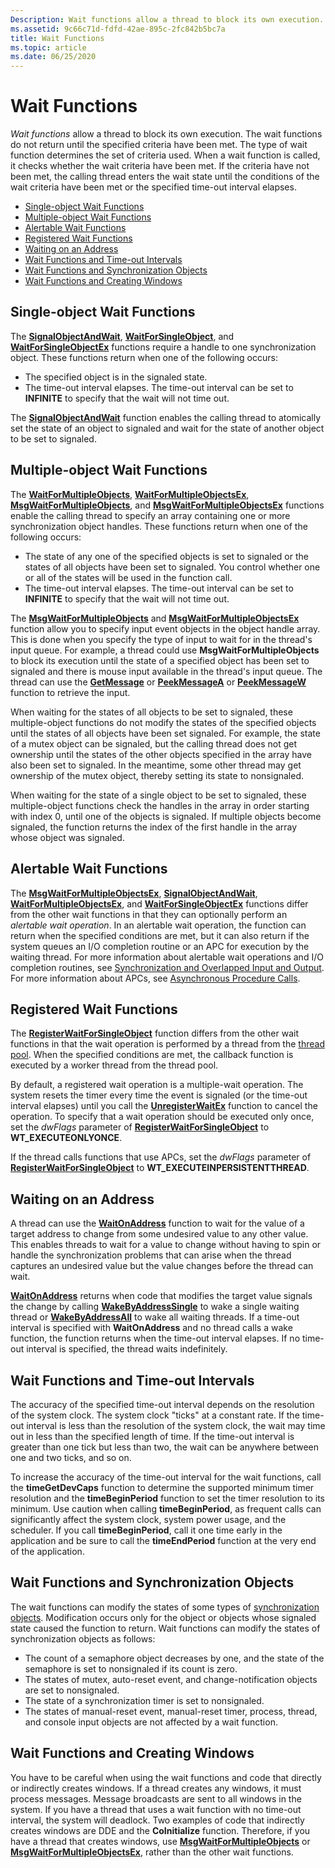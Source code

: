 ```yaml
---
Description: Wait functions allow a thread to block its own execution.
ms.assetid: 9c66c71d-fdfd-42ae-895c-2fc842b5bc7a
title: Wait Functions
ms.topic: article
ms.date: 06/25/2020
---
```


# Wait Functions

*Wait functions* allow a thread to block its own execution. The wait functions do not return until the specified criteria have been met. The type of wait function determines the set of criteria used. When a wait function is called, it checks whether the wait criteria have been met. If the criteria have not been met, the calling thread enters the wait state until the conditions of the wait criteria have been met or the specified time-out interval elapses.

-   [Single-object Wait Functions](#single-object-wait-functions)
-   [Multiple-object Wait Functions](#multiple-object-wait-functions)
-   [Alertable Wait Functions](#alertable-wait-functions)
-   [Registered Wait Functions](#registered-wait-functions)
-   [Waiting on an Address](#waiting-on-an-address)
-   [Wait Functions and Time-out Intervals](#wait-functions-and-time-out-intervals)
-   [Wait Functions and Synchronization Objects](#wait-functions-and-synchronization-objects)
-   [Wait Functions and Creating Windows](#wait-functions-and-creating-windows)

## Single-object Wait Functions

The [**SignalObjectAndWait**](/windows/win32/api/synchapi/nf-synchapi-signalobjectandwait), [**WaitForSingleObject**](/windows/win32/api/synchapi/nf-synchapi-waitforsingleobject), and [**WaitForSingleObjectEx**](/windows/win32/api/synchapi/nf-synchapi-waitforsingleobjectex) functions require a handle to one synchronization object. These functions return when one of the following occurs:

-   The specified object is in the signaled state.
-   The time-out interval elapses. The time-out interval can be set to **INFINITE** to specify that the wait will not time out.

The [**SignalObjectAndWait**](/windows/win32/api/synchapi/nf-synchapi-signalobjectandwait) function enables the calling thread to atomically set the state of an object to signaled and wait for the state of another object to be set to signaled.

## Multiple-object Wait Functions

The [**WaitForMultipleObjects**](/windows/win32/api/synchapi/nf-synchapi-waitformultipleobjects), [**WaitForMultipleObjectsEx**](/windows/win32/api/winuser/nf-winuser-msgwaitformultipleobjectsex), [**MsgWaitForMultipleObjects**](/windows/desktop/api/Winuser/nf-winuser-msgwaitformultipleobjects), and [**MsgWaitForMultipleObjectsEx**](/windows/desktop/api/Winuser/nf-winuser-msgwaitformultipleobjectsex) functions enable the calling thread to specify an array containing one or more synchronization object handles. These functions return when one of the following occurs:

-   The state of any one of the specified objects is set to signaled or the states of all objects have been set to signaled. You control whether one or all of the states will be used in the function call.
-   The time-out interval elapses. The time-out interval can be set to **INFINITE** to specify that the wait will not time out.

The [**MsgWaitForMultipleObjects**](/windows/desktop/api/Winuser/nf-winuser-msgwaitformultipleobjects) and [**MsgWaitForMultipleObjectsEx**](/windows/desktop/api/Winuser/nf-winuser-msgwaitformultipleobjectsex) function allow you to specify input event objects in the object handle array. This is done when you specify the type of input to wait for in the thread's input queue. For example, a thread could use **MsgWaitForMultipleObjects** to block its execution until the state of a specified object has been set to signaled and there is mouse input available in the thread's input queue. The thread can use the [**GetMessage**](/windows/win32/api/winuser/nf-winuser-getmessage) or [**PeekMessageA**](/windows/win32/api/winuser/nf-winuser-peekmessagea) or [**PeekMessageW**](/windows/win32/api/winuser/nf-winuser-peekmessagew) function to retrieve the input.

When waiting for the states of all objects to be set to signaled, these multiple-object functions do not modify the states of the specified objects until the states of all objects have been set signaled. For example, the state of a mutex object can be signaled, but the calling thread does not get ownership until the states of the other objects specified in the array have also been set to signaled. In the meantime, some other thread may get ownership of the mutex object, thereby setting its state to nonsignaled.

When waiting for the state of a single object to be set to signaled, these multiple-object functions check the handles in the array in order starting with index 0, until one of the objects is signaled. If multiple objects become signaled, the function returns the index of the first handle in the array whose object was signaled.

## Alertable Wait Functions

The [**MsgWaitForMultipleObjectsEx**](/windows/desktop/api/Winuser/nf-winuser-msgwaitformultipleobjectsex), [**SignalObjectAndWait**](/windows/win32/api/synchapi/nf-synchapi-signalobjectandwait), [**WaitForMultipleObjectsEx**](/windows/win32/api/winuser/nf-winuser-msgwaitformultipleobjectsex), and [**WaitForSingleObjectEx**](/windows/win32/api/synchapi/nf-synchapi-waitforsingleobjectex) functions differ from the other wait functions in that they can optionally perform an *alertable wait operation*. In an alertable wait operation, the function can return when the specified conditions are met, but it can also return if the system queues an I/O completion routine or an APC for execution by the waiting thread. For more information about alertable wait operations and I/O completion routines, see [Synchronization and Overlapped Input and Output](synchronization-and-overlapped-input-and-output.md). For more information about APCs, see [Asynchronous Procedure Calls](asynchronous-procedure-calls.md).

## Registered Wait Functions

The [**RegisterWaitForSingleObject**](/windows/desktop/api/WinBase/nf-winbase-registerwaitforsingleobject) function differs from the other wait functions in that the wait operation is performed by a thread from the [thread pool](../procthread/thread-pooling.md). When the specified conditions are met, the callback function is executed by a worker thread from the thread pool.

By default, a registered wait operation is a multiple-wait operation. The system resets the timer every time the event is signaled (or the time-out interval elapses) until you call the [**UnregisterWaitEx**](unregisterwaitex.md) function to cancel the operation. To specify that a wait operation should be executed only once, set the *dwFlags* parameter of [**RegisterWaitForSingleObject**](/windows/desktop/api/WinBase/nf-winbase-registerwaitforsingleobject) to **WT\_EXECUTEONLYONCE**.

If the thread calls functions that use APCs, set the *dwFlags* parameter of [**RegisterWaitForSingleObject**](/windows/desktop/api/WinBase/nf-winbase-registerwaitforsingleobject) to **WT\_EXECUTEINPERSISTENTTHREAD**.

## Waiting on an Address

A thread can use the [**WaitOnAddress**](/windows/desktop/api/SynchAPI/nf-synchapi-waitonaddress) function to wait for the value of a target address to change from some undesired value to any other value. This enables threads to wait for a value to change without having to spin or handle the synchronization problems that can arise when the thread captures an undesired value but the value changes before the thread can wait.

[**WaitOnAddress**](/windows/desktop/api/SynchAPI/nf-synchapi-waitonaddress) returns when code that modifies the target value signals the change by calling [**WakeByAddressSingle**](/windows/desktop/api/SynchAPI/nf-synchapi-wakebyaddresssingle) to wake a single waiting thread or [**WakeByAddressAll**](/windows/desktop/api/SynchAPI/nf-synchapi-wakebyaddressall) to wake all waiting threads. If a time-out interval is specified with **WaitOnAddress** and no thread calls a wake function, the function returns when the time-out interval elapses. If no time-out interval is specified, the thread waits indefinitely.

## Wait Functions and Time-out Intervals

The accuracy of the specified time-out interval depends on the resolution of the system clock. The system clock "ticks" at a constant rate. If the time-out interval is less than the resolution of the system clock, the wait may time out in less than the specified length of time. If the time-out interval is greater than one tick but less than two, the wait can be anywhere between one and two ticks, and so on.

To increase the accuracy of the time-out interval for the wait functions, call the **timeGetDevCaps** function to determine the supported minimum timer resolution and the **timeBeginPeriod** function to set the timer resolution to its minimum. Use caution when calling **timeBeginPeriod**, as frequent calls can significantly affect the system clock, system power usage, and the scheduler. If you call **timeBeginPeriod**, call it one time early in the application and be sure to call the **timeEndPeriod** function at the very end of the application.

## Wait Functions and Synchronization Objects

The wait functions can modify the states of some types of [synchronization objects](synchronization-objects.md). Modification occurs only for the object or objects whose signaled state caused the function to return. Wait functions can modify the states of synchronization objects as follows:

-   The count of a semaphore object decreases by one, and the state of the semaphore is set to nonsignaled if its count is zero.
-   The states of mutex, auto-reset event, and change-notification objects are set to nonsignaled.
-   The state of a synchronization timer is set to nonsignaled.
-   The states of manual-reset event, manual-reset timer, process, thread, and console input objects are not affected by a wait function.

## Wait Functions and Creating Windows

You have to be careful when using the wait functions and code that directly or indirectly creates windows. If a thread creates any windows, it must process messages. Message broadcasts are sent to all windows in the system. If you have a thread that uses a wait function with no time-out interval, the system will deadlock. Two examples of code that indirectly creates windows are DDE and the **CoInitialize** function. Therefore, if you have a thread that creates windows, use [**MsgWaitForMultipleObjects**](/windows/desktop/api/Winuser/nf-winuser-msgwaitformultipleobjects) or [**MsgWaitForMultipleObjectsEx**](/windows/desktop/api/Winuser/nf-winuser-msgwaitformultipleobjectsex), rather than the other wait functions.

 

 